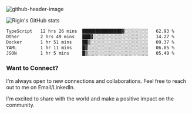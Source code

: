 
![github-header-image](https://github.com/riginoommen/riginoommen/assets/3840244/889cae65-df55-4cda-86cc-bf21bf1f2e96)

![Rigin's GitHub stats](https://github-readme-stats.vercel.app/api?username=riginoommen\&show_icons=true\&show=reviews,discussions_started,discussions_answered,prs_merged,prs_merged_percentage)


<!--START_SECTION:waka-->

```txt
TypeScript   12 hrs 26 mins  ███████████████▓░░░░░░░░░   62.93 %
Other        2 hrs 49 mins   ███▓░░░░░░░░░░░░░░░░░░░░░   14.27 %
Docker       1 hr 51 mins    ██▒░░░░░░░░░░░░░░░░░░░░░░   09.37 %
YAML         1 hr 11 mins    █▓░░░░░░░░░░░░░░░░░░░░░░░   06.05 %
JSON         1 hr 5 mins     █▒░░░░░░░░░░░░░░░░░░░░░░░   05.49 %
```

<!--END_SECTION:waka-->

### Want to Connect?

I'm always open to new connections and collaborations. Feel free to reach out to me on Email/LinkedIn.

I'm excited to share with the world and make a positive impact on the community.
